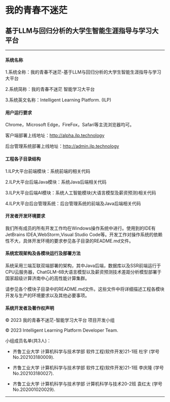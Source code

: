 # 我的青春不迷茫 
## 基于LLM与回归分析的大学生智能生涯指导与学习大平台

------


#### 系统名称

1.系统全称：我的青春不迷茫-基于LLM与回归分析的大学生智能生涯指导与学习大平台

2.系统简称：我的青春不迷茫 智能学习大平台

3.系统英文名称：Intelligent Learning Platform. (ILP)


#### 用户运行要求

Chrome，Microsoft Edge，FireFox，Safari等主流浏览器均可。

客户端部署上线地址：http://alpha.ilp.technology

后台管理系统部署上线地址：http://admin.ilp.technology


#### 工程各子目录结构

1.ILP大平台前端模块：系统前端的相关代码

2.ILP大平台后端Java模块：系统Java后端相关代码

3.ILP大平台后端AI模块：系统人工智能模块(大语言模型及薪资预测)相关代码

4.ILP大平台后台管理系统：后台管理系统的前端及Java后端相关代码


#### 开发者开发环境要求

我们所有成员的所有开发工作均在Windows操作系统中进行。使用到的IDE有JetBrains IDEA,WebStorm,Visual Studio Code等。开发工作对操作系统的依赖性不大，具体开发环境的要求参见各子目录的README.md文件。

#### 系统宏观架构及各模块运行及部署方法

系统采用三端互联双端部署的架构，其中Java后端，数据库以及SSR前端运行于CPU云服务器，ChatGLM-6B大语言模型以及薪资预测技术差距分析模型部署于国家超级计算济南中心的高性能计算集群。

请参见各个模块子目录中的README.md文件。这些文件中将详细描述工程各模块开发与生产的环境要求以及其他必要事项。


#### 系统开发者及著作权声明

&copy; 2023 我的青春不迷茫-智能学习大平台 项目开发小组

&copy; 2023 Intelligent Learning Platform Developer Team.

小组成员名单(共3人)：

- 齐鲁工业大学 计算机科学与技术学部 软件工程(软件开发)21-1班 杜宇 (学号No.202103180009).

- 齐鲁工业大学 计算机科学与技术学部 软件工程(软件开发)21-1班 李庆隆 (学号No.202103180027).

- 齐鲁工业大学 计算机科学与技术学部 计算机科学与技术20-2班 袁红太 (学号No.202001020029).


------
